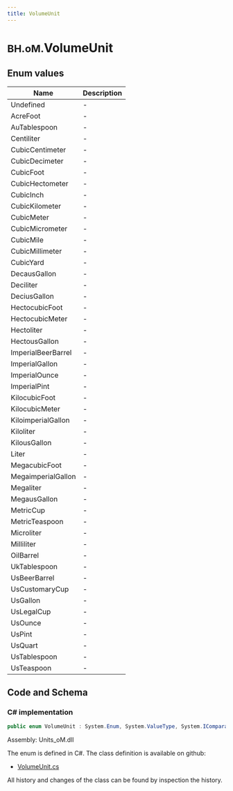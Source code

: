 ```yaml
---
title: VolumeUnit
---
```


# <small>BH.oM.</small>**VolumeUnit**



## Enum values

| Name            | Description                                                    |
|-----------------|----------------------------------------------------------------|
| Undefined |  -  |
| AcreFoot |  -  |
| AuTablespoon |  -  |
| Centiliter |  -  |
| CubicCentimeter |  -  |
| CubicDecimeter |  -  |
| CubicFoot |  -  |
| CubicHectometer |  -  |
| CubicInch |  -  |
| CubicKilometer |  -  |
| CubicMeter |  -  |
| CubicMicrometer |  -  |
| CubicMile |  -  |
| CubicMillimeter |  -  |
| CubicYard |  -  |
| DecausGallon |  -  |
| Deciliter |  -  |
| DeciusGallon |  -  |
| HectocubicFoot |  -  |
| HectocubicMeter |  -  |
| Hectoliter |  -  |
| HectousGallon |  -  |
| ImperialBeerBarrel |  -  |
| ImperialGallon |  -  |
| ImperialOunce |  -  |
| ImperialPint |  -  |
| KilocubicFoot |  -  |
| KilocubicMeter |  -  |
| KiloimperialGallon |  -  |
| Kiloliter |  -  |
| KilousGallon |  -  |
| Liter |  -  |
| MegacubicFoot |  -  |
| MegaimperialGallon |  -  |
| Megaliter |  -  |
| MegausGallon |  -  |
| MetricCup |  -  |
| MetricTeaspoon |  -  |
| Microliter |  -  |
| Milliliter |  -  |
| OilBarrel |  -  |
| UkTablespoon |  -  |
| UsBeerBarrel |  -  |
| UsCustomaryCup |  -  |
| UsGallon |  -  |
| UsLegalCup |  -  |
| UsOunce |  -  |
| UsPint |  -  |
| UsQuart |  -  |
| UsTablespoon |  -  |
| UsTeaspoon |  -  |


## Code and Schema

### C# implementation

``` C# title="C#"
public enum VolumeUnit : System.Enum, System.ValueType, System.IComparable, System.ISpanFormattable, System.IFormattable, System.IConvertible
```

Assembly: Units_oM.dll

The enum is defined in C#. The class definition is available on github:

- [VolumeUnit.cs](https://github.com/BHoM/Localisation_Toolkit/blob/develop/Units_oM/Enums\Volume.cs)

All history and changes of the class can be found by inspection the history.

